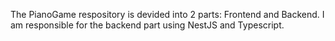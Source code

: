 The PianoGame respository is devided into 2 parts: Frontend and Backend. I am responsible for the backend part using NestJS and Typescript.

